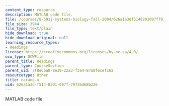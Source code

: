 ```yaml
---
content_type: resource
description: MATLAB code file.
file: /courses/8-591j-systems-biology-fall-2004/626a1a3df5148201097f7973bd68b226_narang.m
file_size: 3944
file_type: text/plain
hide_download: true
hide_download_original: null
learning_resource_types:
- Readings
license: https://creativecommons.org/licenses/by-nc-sa/4.0/
ocw_type: OCWFile
parent_title: Readings
parent_type: CourseSection
parent_uid: 7f8e6ba8-8e19-22a3-f3a4-87a8fecefc6a
resourcetype: Other
title: narang.m
uid: 626a1a3d-f514-8201-097f-7973bd68b226
---
```

MATLAB code file.